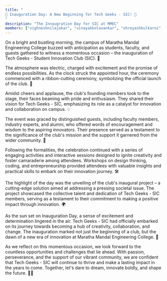 ```yaml
---
title: "
🎉 Inauguration Day: A New Beginning for Tech Geeks - SIC! 🚀
"
description: "The Innaugration Day for SIC at MMEC"
members: ["vighneshnilajakar", "vinayakkolavankar", "shreyashkulkarni", "chandrasenbhosle", "dgkulkarni", "sureshmashyal", "shubhabaravani", "sanjivanipawar", "sonalitakawade", "bhavanikulkarni", "kushalsuryawanshi", "nikitavanjeri", "varshalohar"]
---
```


On a bright and bustling morning, the campus of Maratha Mandal Engineering College buzzed with anticipation as students, faculty, and guests gathered to witness a momentous occasion – the inauguration of Tech Geeks - Student Innovation Club (SIC). 🎈

The atmosphere was electric, charged with excitement and the promise of endless possibilities. As the clock struck the appointed hour, the ceremony commenced with a ribbon-cutting ceremony, symbolizing the official launch of the club. 🎀

Amidst cheers and applause, the club's founding members took to the stage, their faces beaming with pride and enthusiasm. They shared their vision for Tech Geeks - SIC, emphasizing its role as a catalyst for innovation and collaboration on campus. 💡

The event was graced by distinguished guests, including faculty members, industry experts, and alumni, who offered words of encouragement and wisdom to the aspiring innovators. Their presence served as a testament to the significance of the club's mission and the support it garnered from the wider community. 🌟

Following the formalities, the celebration continued with a series of engaging activities and interactive sessions designed to ignite creativity and foster camaraderie among attendees. Workshops on design thinking, coding, and entrepreneurship provided attendees with valuable insights and practical skills to embark on their innovation journey. 🛠️

The highlight of the day was the unveiling of the club's inaugural project – a cutting-edge solution aimed at addressing a pressing societal issue. The project showcased the collective talent and dedication of Tech Geeks - SIC members, serving as a testament to their commitment to making a positive impact through innovation. 🌍

As the sun set on Inauguration Day, a sense of excitement and determination lingered in the air. Tech Geeks - SIC had officially embarked on its journey towards becoming a hub of creativity, collaboration, and change. The inauguration marked not just the beginning of a club, but the dawn of a new era of innovation at Maratha Mandal Engineering College. 🌅

As we reflect on this momentous occasion, we look forward to the countless opportunities and challenges that lie ahead. With passion, perseverance, and the support of our vibrant community, we are confident that Tech Geeks - SIC will continue to thrive and make a lasting impact in the years to come. Together, let's dare to dream, innovate boldly, and shape the future. 🚀✨
